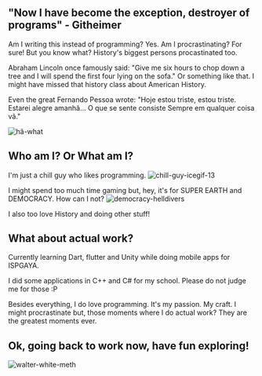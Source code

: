 ## "Now I have become the exception, destroyer of programs" - Githeimer

Am I writing this instead of programming? Yes. Am I procrastinating? For sure! But you know what? History's biggest persons procastinated too. 

Abraham Lincoln once famously said: "Give me six hours to chop down a tree and I will spend the first four lying on the sofa." Or something like that. I might have missed that history class about American History. 

Even the great Fernando Pessoa wrote:
"Hoje estou triste, estou triste.
Estarei alegre amanhã...
O que se sente consiste
Sempre em qualquer coisa vã."

![hã-what](https://github.com/user-attachments/assets/8d8108d3-e860-47cb-bc28-25da87ba1118)

## Who am I? Or What am I?

I'm just a chill guy who likes programming.
![chill-guy-icegif-13](https://github.com/user-attachments/assets/46abb445-c542-4893-a7d3-c3cd07d971bb)

I might spend too much time gaming but, hey, it's for SUPER EARTH and DEMOCRACY. How can I not?
![democracy-helldivers](https://github.com/user-attachments/assets/2b2fd2e2-ec40-4b1d-88c9-afc61ebe1616)

I also too love History and doing other stuff!

## What about actual work?

Currently learning Dart, flutter and Unity while doing mobile apps for ISPGAYA. 

I did some applications in C++ and C# for my school. Please do not judge me for those :P

Besides everything, I do love programming. It's my passion. My craft. I might procrastinate but, those moments where I do actual work? They are the greatest moments ever.

## Ok, going back to work now, have fun exploring!
![walter-white-meth](https://github.com/user-attachments/assets/dfcea993-529d-4fe1-96ad-0a86350c3724)

<!--
**ThePortoGeese/ThePortoGeese** is a ✨ _special_ ✨ repository because its `README.md` (this file) appears on your GitHub profile.

Here are some ideas to get you started:

- 🔭 I’m currently working on ...
- 🌱 I’m currently learning ...
- 👯 I’m looking to collaborate on ...
- 🤔 I’m looking for help with ...
- 💬 Ask me about ...
- 📫 How to reach me: ...
- 😄 Pronouns: ...
- ⚡ Fun fact: ...
-->
